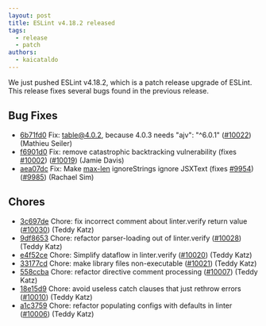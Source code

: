 ```yaml
---
layout: post
title: ESLint v4.18.2 released
tags:
  - release
  - patch
authors:
  - kaicataldo
---
```


We just pushed ESLint v4.18.2, which is a patch release upgrade of ESLint. This release fixes several bugs found in the previous release.










## Bug Fixes


* [6b71fd0](https://github.com/eslint/eslint/commit/6b71fd0) Fix: table@4.0.2, because 4.0.3 needs "ajv": "^6.0.1" ([#10022](https://github.com/eslint/eslint/issues/10022)) (Mathieu Seiler)
* [f6901d0](https://github.com/eslint/eslint/commit/f6901d0) Fix: remove catastrophic backtracking vulnerability (fixes [#10002](https://github.com/eslint/eslint/issues/10002)) ([#10019](https://github.com/eslint/eslint/issues/10019)) (Jamie Davis)
* [aea07dc](https://github.com/eslint/eslint/commit/aea07dc) Fix: Make [max-len](/docs/rules/max-len) ignoreStrings ignore JSXText (fixes [#9954](https://github.com/eslint/eslint/issues/9954)) ([#9985](https://github.com/eslint/eslint/issues/9985)) (Rachael Sim)










## Chores


* [3c697de](https://github.com/eslint/eslint/commit/3c697de) Chore: fix incorrect comment about linter.verify return value ([#10030](https://github.com/eslint/eslint/issues/10030)) (Teddy Katz)
* [9df8653](https://github.com/eslint/eslint/commit/9df8653) Chore: refactor parser-loading out of linter.verify ([#10028](https://github.com/eslint/eslint/issues/10028)) (Teddy Katz)
* [e4f52ce](https://github.com/eslint/eslint/commit/e4f52ce) Chore: Simplify dataflow in linter.verify ([#10020](https://github.com/eslint/eslint/issues/10020)) (Teddy Katz)
* [33177cd](https://github.com/eslint/eslint/commit/33177cd) Chore: make library files non-executable ([#10021](https://github.com/eslint/eslint/issues/10021)) (Teddy Katz)
* [558ccba](https://github.com/eslint/eslint/commit/558ccba) Chore: refactor directive comment processing ([#10007](https://github.com/eslint/eslint/issues/10007)) (Teddy Katz)
* [18e15d9](https://github.com/eslint/eslint/commit/18e15d9) Chore: avoid useless catch clauses that just rethrow errors ([#10010](https://github.com/eslint/eslint/issues/10010)) (Teddy Katz)
* [a1c3759](https://github.com/eslint/eslint/commit/a1c3759) Chore: refactor populating configs with defaults in linter ([#10006](https://github.com/eslint/eslint/issues/10006)) (Teddy Katz)
